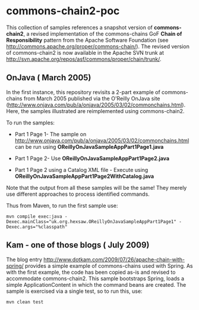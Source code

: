 commons-chain2-poc
==================

This collection of samples references a snapshot version of **commons-chain2**, a revised implementation of 
the commons-chains GoF **Chain of Responsibility** pattern from the Apache Software Foundation (see http://commons.apache.org/proper/commons-chain/). 
The revised version of commons-chain2 is now available in the Apache SVN trunk at http://svn.apache.org/repos/asf/commons/proper/chain/trunk/. 

OnJava ( March 2005)
--------------------
In the first instance, this repository revisits a 2-part example of commons-chains from March 2005  published via 
the O'Reilly OnJava site (http://www.onjava.com/pub/a/onjava/2005/03/02/commonchains.html). Here, the samples illustrated
are reimplemented using commons-chain2. 

To run the samples:

* Part 1 Page 1- The sample on http://www.onjava.com/pub/a/onjava/2005/03/02/commonchains.html can be run using **OReillyOnJavaSampleAppPart1Page1.java**

* Part 1 Page 2- Use **OReillyOnJavaSampleAppPart1Page2.java**

* Part 1 Page 2 using a Catalog XML file - Execute using **OReillyOnJavaSampleAppPart1Page2WithCatalog.java**

Note that the output from all these samples will be the same! They merely use different approaches to process identified commands.

Thus from Maven, to run the first sample use:

	mvn compile exec:java -Dexec.mainClass="uk.org.hexsaw.OReillyOnJavaSampleAppPart1Page1" -Dexec.args="%classpath"
	
Kam - one of those blogs ( July 2009)
-------------------------------------
The blog entry http://www.dotkam.com/2009/07/26/apache-chain-with-spring/ provides a simple example of commons-chains used with Spring. As with 
the first example, the code has been copied as-is and revised to accommodate commons-chain2. This sample bootstraps Spring, loads a simple 
ApplicationContent in which the command beans are created. The sample is exercised via a single test, so to run this, use:

	mvn clean test